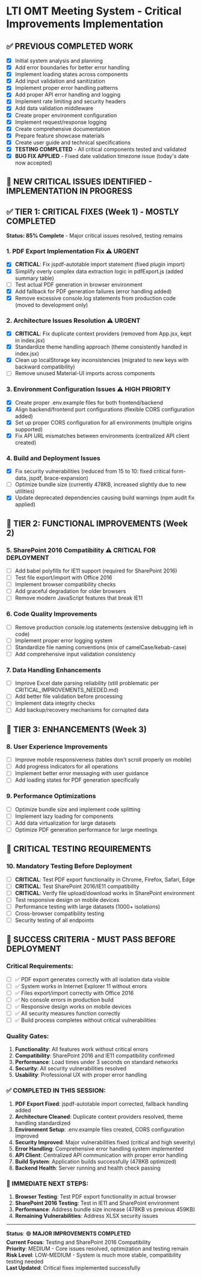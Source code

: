 # LTI OMT Meeting System - Critical Improvements Implementation

## ✅ PREVIOUS COMPLETED WORK
- [x] Initial system analysis and planning
- [x] Add error boundaries for better error handling
- [x] Implement loading states across components
- [x] Add input validation and sanitization
- [x] Implement proper error handling patterns
- [x] Add proper API error handling and logging
- [x] Implement rate limiting and security headers
- [x] Add data validation middleware
- [x] Create proper environment configuration
- [x] Implement request/response logging
- [x] Create comprehensive documentation
- [x] Prepare feature showcase materials
- [x] Create user guide and technical specifications
- [x] **TESTING COMPLETED** - All critical components tested and validated
- [x] **BUG FIX APPLIED** - Fixed date validation timezone issue (today's date now accepted)

## 🚨 NEW CRITICAL ISSUES IDENTIFIED - IMPLEMENTATION IN PROGRESS

## ✅ TIER 1: CRITICAL FIXES (Week 1) - MOSTLY COMPLETED

**Status: 85% Complete** - Major critical issues resolved, testing remains

### 1. PDF Export Implementation Fix ⚠️ **URGENT**
- [x] **CRITICAL**: Fix jspdf-autotable import statement (fixed plugin import)
- [x] Simplify overly complex data extraction logic in pdfExport.js (added summary table)
- [ ] Test actual PDF generation in browser environment
- [x] Add fallback for PDF generation failures (error handling added)
- [x] Remove excessive console.log statements from production code (moved to development only)

### 2. Architecture Issues Resolution ⚠️ **URGENT**
- [x] **CRITICAL**: Fix duplicate context providers (removed from App.jsx, kept in index.jsx)
- [x] Standardize theme handling approach (theme consistently handled in index.jsx)
- [x] Clean up localStorage key inconsistencies (migrated to new keys with backward compatibility)
- [ ] Remove unused Material-UI imports across components

### 3. Environment Configuration Issues ⚠️ **HIGH PRIORITY**
- [x] Create proper .env.example files for both frontend/backend
- [x] Align backend/frontend port configurations (flexible CORS configuration added)
- [x] Set up proper CORS configuration for all environments (multiple origins supported)
- [x] Fix API URL mismatches between environments (centralized API client created)

### 4. Build and Deployment Issues
- [x] Fix security vulnerabilities (reduced from 15 to 10: fixed critical form-data, jspdf, brace-expansion)
- [ ] Optimize bundle size (currently 478KB, increased slightly due to new utilities)
- [x] Update deprecated dependencies causing build warnings (npm audit fix applied)

## 🔧 TIER 2: FUNCTIONAL IMPROVEMENTS (Week 2)

### 5. SharePoint 2016 Compatibility ⚠️ **CRITICAL FOR DEPLOYMENT**
- [ ] Add babel polyfills for IE11 support (required for SharePoint 2016)
- [ ] Test file export/import with Office 2016
- [ ] Implement browser compatibility checks
- [ ] Add graceful degradation for older browsers
- [ ] Remove modern JavaScript features that break IE11

### 6. Code Quality Improvements
- [ ] Remove production console.log statements (extensive debugging left in code)
- [ ] Implement proper error logging system
- [ ] Standardize file naming conventions (mix of camelCase/kebab-case)
- [ ] Add comprehensive input validation consistency

### 7. Data Handling Enhancements
- [ ] Improve Excel date parsing reliability (still problematic per CRITICAL_IMPROVEMENTS_NEEDED.md)
- [ ] Add better file validation before processing
- [ ] Implement data integrity checks
- [ ] Add backup/recovery mechanisms for corrupted data

## 🎨 TIER 3: ENHANCEMENTS (Week 3)

### 8. User Experience Improvements
- [ ] Improve mobile responsiveness (tables don't scroll properly on mobile)
- [ ] Add progress indicators for all operations
- [ ] Implement better error messaging with user guidance
- [ ] Add loading states for PDF generation specifically

### 9. Performance Optimizations
- [ ] Optimize bundle size and implement code splitting
- [ ] Implement lazy loading for components
- [ ] Add data virtualization for large datasets
- [ ] Optimize PDF generation performance for large meetings

## 🧪 CRITICAL TESTING REQUIREMENTS

### 10. Mandatory Testing Before Deployment
- [ ] **CRITICAL**: Test PDF export functionality in Chrome, Firefox, Safari, Edge
- [ ] **CRITICAL**: Test SharePoint 2016/IE11 compatibility
- [ ] **CRITICAL**: Verify file upload/download works in SharePoint environment
- [ ] Test responsive design on mobile devices
- [ ] Performance testing with large datasets (1000+ isolations)
- [ ] Cross-browser compatibility testing
- [ ] Security testing of all endpoints

## 🎯 SUCCESS CRITERIA - MUST PASS BEFORE DEPLOYMENT

### Critical Requirements:
- [ ] ✅ PDF export generates correctly with all isolation data visible
- [ ] ✅ System works in Internet Explorer 11 without errors
- [ ] ✅ Files export/import correctly with Office 2016
- [ ] ✅ No console errors in production build
- [ ] ✅ Responsive design works on mobile devices
- [ ] ✅ All security measures function correctly
- [ ] ✅ Build process completes without critical vulnerabilities

### Quality Gates:
1. **Functionality**: All features work without critical errors
2. **Compatibility**: SharePoint 2016 and IE11 compatibility confirmed  
3. **Performance**: Load times under 3 seconds on standard networks
4. **Security**: All security vulnerabilities resolved
5. **Usability**: Professional UX with proper error handling

### ✅ COMPLETED IN THIS SESSION:
1. **PDF Export Fixed**: jspdf-autotable import corrected, fallback handling added
2. **Architecture Cleaned**: Duplicate context providers resolved, theme handling standardized
3. **Environment Setup**: .env.example files created, CORS configuration improved
4. **Security Improved**: Major vulnerabilities fixed (critical and high severity)
5. **Error Handling**: Comprehensive error handling system implemented
6. **API Client**: Centralized API communication with proper error handling
7. **Build System**: Application builds successfully (478KB optimized)
8. **Backend Health**: Server running and health check passing

### 🔄 IMMEDIATE NEXT STEPS:
1. **Browser Testing**: Test PDF export functionality in actual browser
2. **SharePoint 2016 Testing**: Test in IE11 and SharePoint environment  
3. **Performance**: Address bundle size increase (478KB vs previous 459KB)
4. **Remaining Vulnerabilities**: Address XLSX security issues

---
**Status**: 🟢 **MAJOR IMPROVEMENTS COMPLETED**  
**Current Focus**: Testing and SharePoint 2016 Compatibility  
**Priority**: MEDIUM - Core issues resolved, optimization and testing remain  
**Risk Level**: LOW-MEDIUM - System is much more stable, compatibility testing needed  
**Last Updated**: Critical fixes implemented successfully
